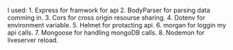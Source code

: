 I used:
    1. Express for framwork for api
    2. BodyParser for parsing data comming in.
    3. Cors for cross origin resourse sharing.
    4. Dotenv for environment variable.
    5. Helmet for protacting api.
    6. morgan for loggin my api calls.
    7. Mongoose for handling mongoDB calls.
    8. Nodemon for liveserver reload. 
